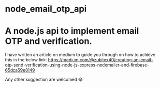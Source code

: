 # node_email_otp_api

# A node.js api to implement email OTP and verification.

I have written an article on medium to guide you through on how to achieve this in the below link:
https://medium.com/@zubitex40/creating-an-email-otp-send-verification-using-node-js-express-nodemailer-and-firebase-65dca59e8149

Any other suggestion are welcomed 😁
